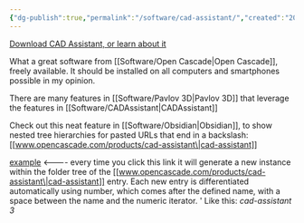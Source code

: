 ```yaml
---
{"dg-publish":true,"permalink":"/software/cad-assistant/","created":"2025-01-10T14:06:40.072-06:00"}
---
```


[Download CAD Assistant, or learn about it]( www.opencascade.com/products/cad-assistant)

What a great software from [[Software/Open Cascade\|Open Cascade]], freely available. It should be installed on all computers and smartphones possible in my opinion. 

There are many features in [[Software/Pavlov 3D\|Pavlov 3D]] that leverage the features in [[Software/CADAssistant\|CADAssistant]]

Check out this neat feature in [[Software/Obsidian\|Obsidian]], to show nested tree hierarchies for pasted URLs that end in a backslash: [[www.opencascade.com/products/cad-assistant\|cad-assistant]]

[example](www.opencascade.com\products\cad-assistant) <---- every time you click this link it will generate a new instance within the folder tree of the [[www.opencascade.com/products/cad-assistant\|cad-assistant]] entry. 
Each new entry is differentiated automatically using number, which comes after the defined name, with a space between the name and the numeric iterator. '
Like this: *cad-assistant 3*

